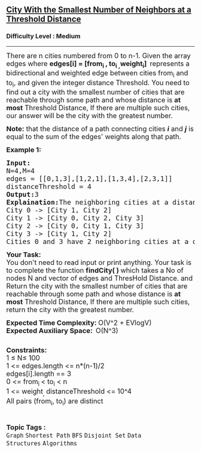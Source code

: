 <h2><a href="https://practice.geeksforgeeks.org/problems/city-with-the-smallest-number-of-neighbors-at-a-threshold-distance/1?utm_source=youtube&utm_medium=collab_striver_ytdescription&utm_campaign=city-with-the-smallest-number-of-neighbors-at-a-threshold-distance">City With the Smallest Number of Neighbors at a Threshold Distance</a></h2><h3>Difficulty Level : Medium</h3><hr><div class="problems_problem_content__Xm_eO"><p><span style="font-size:18px">There are n&nbsp;cities numbered from 0&nbsp;to n-1. Given the array edges&nbsp;where <strong>edges[i] = [from<sub>i&nbsp;</sub>, to<sub>i ,</sub>weight<sub>i</sub>]<sub>&nbsp;</sub></strong>&nbsp;represents a bidirectional and weighted edge between cities from<sub>i</sub>&nbsp;and to<sub>i</sub>, and given the integer distance Threshold. You need to find out a city&nbsp;with the smallest number of cities that are reachable through some path and whose distance is&nbsp;<strong>at most</strong>&nbsp;Threshold Distance, If there are multiple such cities, our answer will&nbsp;be the city with the greatest number.</span></p>

<p><span style="font-size:18px"><strong>Note:</strong> that the distance of a path connecting cities&nbsp;<em><strong>i</strong></em>&nbsp;and&nbsp;<em><strong>j</strong></em>&nbsp;is equal to the sum of the edges' weights along that path.</span></p>

<p><strong><span style="font-size:18px">Example 1:</span></strong></p>

<pre><strong><span style="font-size:18px">Input:</span></strong>
<span style="font-size:18px">N=4,M=4</span>
<span style="font-size:18px">edges = [[0,1,3],[1,2,1],[1,3,4],[2,3,1]]</span>
<span style="font-size:18px">distanceThreshold = 4</span>
<strong><span style="font-size:18px">Output:</span></strong><span style="font-size:18px">3</span>
<strong><span style="font-size:18px">Explaination:</span></strong><span style="font-size:18px">The neighboring cities at a distanceThreshold = 4 for each city are:
City 0 -&gt; [City 1, City 2]&nbsp;
City 1 -&gt; [City 0, City 2, City 3]&nbsp;
City 2 -&gt; [City 0, City 1, City 3]&nbsp;
City 3 -&gt; [City 1, City 2]&nbsp;
Cities 0 and 3 have 2 neighboring cities at a distanceThreshold = 4, but we have to return city 3 since it has the greatest number.</span>
</pre>

<p><strong><span style="font-size:18px">Your Task:</span></strong><br>
<span style="font-size:18px">You don't need to read input or print anything. Your task is to complete the function&nbsp;<strong>findCity( )&nbsp;</strong>which takes a No of nodes N and vector of edges and ThresHold Distance. and Return the city with the smallest number of cities that are reachable through some path and whose distance is&nbsp;<strong>at most</strong>&nbsp;Threshold Distance, If there are multiple such cities, return the city with the greatest number.</span></p>

<p><span style="font-size:18px"><strong>Expected Time Complexity:&nbsp;</strong>O(V^2 + EVlogV)</span><br>
<span style="font-size:18px"><strong>Expected Auxiliary Space:&nbsp;&nbsp;</strong>O(N^3)</span></p>

<p><br>
<span style="font-size:18px"><strong>Constraints:</strong><br>
1 ≤ N≤ 100<br>
1 &lt;= edges.length &lt;= n*(n-1)/2<br>
edges[i].length == 3<br>
0 &lt;= from<sub>i&nbsp;</sub>&lt; to<sub>i</sub>&nbsp;&lt; n<br>
1 &lt;= weight<sub>,&nbsp;</sub>distanceThreshold &lt;= 10^4<br>
All pairs (from<sub>i</sub>, to<sub>i</sub>) are distinct</span></p>
</div><br><p><span style=font-size:18px><strong>Topic Tags : </strong><br><code>Graph</code>&nbsp;<code>Shortest Path</code>&nbsp;<code>BFS</code>&nbsp;<code>Disjoint Set</code>&nbsp;<code>Data Structures</code>&nbsp;<code>Algorithms</code>&nbsp;